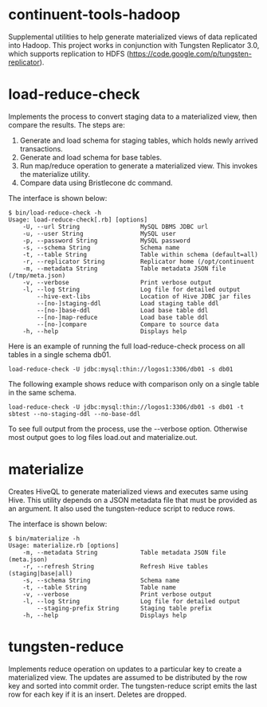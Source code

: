 continuent-tools-hadoop
=======================

Supplemental utilities to help generate materialized views of data 
replicated into Hadoop. This project works in conjunction
with Tungsten Replicator 3.0, which supports replication to HDFS
(https://code.google.com/p/tungsten-replicator).

# load-reduce-check

Implements the process to convert staging data to a materialized view, 
then compare the results.  The steps are: 

1. Generate and load schema for staging tables, which holds newly arrived transactions. 
1. Generate and load schema for base tables. 
1. Run map/reduce operation to generate a materialized view.  This invokes the materialize utility. 
1. Compare data using Bristlecone dc command. 

The interface is shown below: 

	$ bin/load-reduce-check -h
	Usage: load-reduce-check[.rb] [options]
	    -U, --url String                 MySQL DBMS JDBC url
	    -u, --user String                MySQL user
	    -p, --password String            MySQL password
	    -s, --schema String              Schema name
	    -t, --table String               Table within schema (default=all)
	    -r, --replicator String          Replicator home (/opt/continuent
	    -m, --metadata String            Table metadata JSON file (/tmp/meta.json)
	    -v, --verbose                    Print verbose output
	    -l, --log String                 Log file for detailed output
	        --hive-ext-libs              Location of Hive JDBC jar files
	        --[no-]staging-ddl           Load staging table ddl
	        --[no-]base-ddl              Load base table ddl
	        --[no-]map-reduce            Load base table ddl
	        --[no-]compare               Compare to source data 
	    -h, --help                       Displays help

Here is an example of running the full load-reduce-check process on all tables
in a single schema db01.  

	load-reduce-check -U jdbc:mysql:thin://logos1:3306/db01 -s db01

The following example shows reduce with comparison only on a single table in the same schema. 
	
	load-reduce-check -U jdbc:mysql:thin://logos1:3306/db01 -s db01 -t sbtest --no-staging-ddl --no-base-ddl

To see full output from the process, use the --verbose option.  Otherwise most output goes to log files load.out and materialize.out.  

# materialize

Creates HiveQL to generate materialized views and executes same using Hive.  This utility depends on a JSON metadata file that must be provided as an argument.  It also used the tungsten-reduce script to reduce rows. 

The interface is shown below: 

	$ bin/materialize -h
	Usage: materialize.rb [options]
	    -m, --metadata String            Table metadata JSON file (meta.json)
	    -r, --refresh String             Refresh Hive tables (staging|base|all)
	    -s, --schema String              Schema name
	    -t, --table String               Table name
	    -v, --verbose                    Print verbose output
	    -l, --log String                 Log file for detailed output
	        --staging-prefix String      Staging table prefix
	    -h, --help                       Displays help

# tungsten-reduce

Implements reduce operation on updates to a particular key to create a materialized view.  The updates are assumed to be distributed by the row key and sorted into commit order.  The tungsten-reduce script emits the last row for each key if it is an insert.  Deletes are dropped. 
